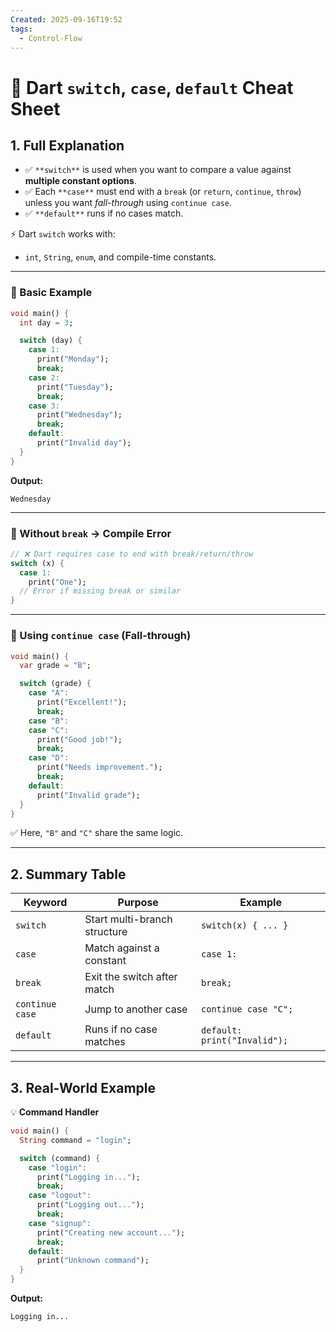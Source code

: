 ```yaml
---
Created: 2025-09-16T19:52
tags:
  - Control-Flow
---
```

# 🎯 Dart `switch`, `case`, `default` Cheat Sheet

## 1. Full Explanation

- ✅ `**switch**` is used when you want to compare a value against **multiple constant options**.
- ✅ Each `**case**` must end with a `break` (or `return`, `continue`, `throw`) unless you want _fall-through_ using `continue case`.
- ✅ `**default**` runs if no cases match.

⚡ Dart `switch` works with:

- `int`, `String`, `enum`, and compile-time constants.

---

### 🔹 Basic Example

```Dart
void main() {
  int day = 3;

  switch (day) {
    case 1:
      print("Monday");
      break;
    case 2:
      print("Tuesday");
      break;
    case 3:
      print("Wednesday");
      break;
    default:
      print("Invalid day");
  }
}

```

**Output:**

```Plain
Wednesday

```

---

### 🔹 Without `break` → Compile Error

```Dart
// ❌ Dart requires case to end with break/return/throw
switch (x) {
  case 1:
    print("One");
  // Error if missing break or similar
}

```

---

### 🔹 Using `continue case` (Fall-through)

```Dart
void main() {
  var grade = "B";

  switch (grade) {
    case "A":
      print("Excellent!");
      break;
    case "B":
    case "C":
      print("Good job!");
      break;
    case "D":
      print("Needs improvement.");
      break;
    default:
      print("Invalid grade");
  }
}

```

✅ Here, `"B"` and `"C"` share the same logic.

---

## 2. Summary Table

|Keyword|Purpose|Example|
|---|---|---|
|`switch`|Start multi-branch structure|`switch(x) { ... }`|
|`case`|Match against a constant|`case 1:`|
|`break`|Exit the switch after match|`break;`|
|`continue case`|Jump to another case|`continue case "C";`|
|`default`|Runs if no case matches|`default: print("Invalid");`|

---

## 3. Real-World Example

💡 **Command Handler**

```Dart
void main() {
  String command = "login";

  switch (command) {
    case "login":
      print("Logging in...");
      break;
    case "logout":
      print("Logging out...");
      break;
    case "signup":
      print("Creating new account...");
      break;
    default:
      print("Unknown command");
  }
}

```

**Output:**

```Plain
Logging in...
```